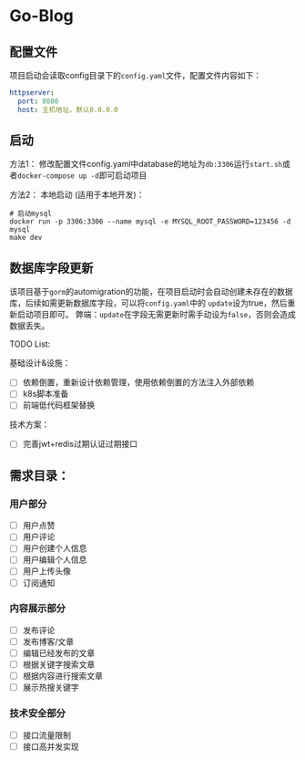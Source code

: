 # Go-Blog

## 配置文件
项目启动会读取config目录下的`config.yaml`文件，配置文件内容如下：
```yaml
httpserver:
  port: 8080
  host: 主机地址，默认0.0.0.0
```

## 启动
方法1：
修改配置文件config.yaml中database的地址为`db:3306`运行`start.sh`或者`docker-compose up -d`即可启动项目

方法2：
本地启动 (适用于本地开发)：
```shell
# 启动mysql
docker run -p 3306:3306 --name mysql -e MYSQL_ROOT_PASSWORD=123456 -d mysql
make dev
```

## 数据库字段更新
该项目基于`gorm`的automigration的功能，在项目启动时会自动创建未存在的数据库，后续如需更新数据库字段，可以将`config.yaml`中的
`update`设为true，然后重新启动项目即可。
弊端：`update`在字段无需更新时需手动设为`false`，否则会造成数据丢失。


TODO List:

基础设计&设施：
- [ ] 依赖倒置，重新设计依赖管理，使用依赖倒置的方法注入外部依赖
- [ ] k8s脚本准备
- [ ] 前端低代码框架替换

技术方案：
- [ ] 完善jwt+redis过期认证过期接口


## 需求目录：
### 用户部分
- [ ] 用户点赞
- [ ] 用户评论
- [ ] 用户创建个人信息
- [ ] 用户编辑个人信息
- [ ] 用户上传头像
- [ ] 订阅通知
### 内容展示部分
- [ ] 发布评论
- [ ] 发布博客/文章
- [ ] 编辑已经发布的文章
- [ ] 根据关键字搜索文章
- [ ] 根据内容进行搜索文章
- [ ] 展示热搜关键字

### 技术安全部分
- [ ] 接口流量限制
- [ ] 接口高并发实现